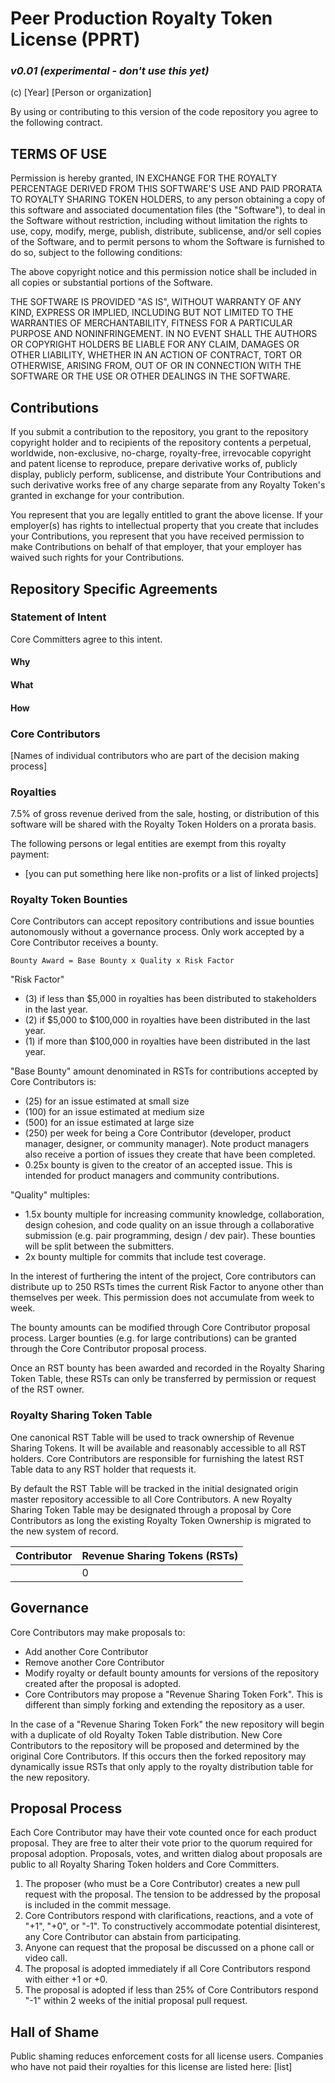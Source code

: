 # Peer Production Royalty Token License (PPRT)
### *v0.01 (experimental - don't use this yet)*

(c) [Year] [Person or organization]

By using or contributing to this version of the code repository you agree to the following contract.

## TERMS OF USE

Permission is hereby granted, IN EXCHANGE FOR THE ROYALTY PERCENTAGE DERIVED FROM THIS SOFTWARE'S USE AND PAID PRORATA TO ROYALTY SHARING TOKEN HOLDERS, to any person obtaining a copy of this software and associated documentation files (the "Software"), to deal in the Software without restriction, including without limitation the rights to use, copy, modify, merge, publish, distribute, sublicense, and/or sell copies of the Software, and to permit persons to whom the Software is furnished to do so, subject to the following conditions:

The above copyright notice and this permission notice shall be included in all copies or substantial portions of the Software.

THE SOFTWARE IS PROVIDED "AS IS", WITHOUT WARRANTY OF ANY KIND, EXPRESS OR IMPLIED, INCLUDING BUT NOT LIMITED TO THE WARRANTIES OF MERCHANTABILITY, FITNESS FOR A PARTICULAR PURPOSE AND NONINFRINGEMENT. IN NO EVENT SHALL THE AUTHORS OR COPYRIGHT HOLDERS BE LIABLE FOR ANY CLAIM, DAMAGES OR OTHER LIABILITY, WHETHER IN AN ACTION OF CONTRACT, TORT OR OTHERWISE, ARISING FROM, OUT OF OR IN CONNECTION WITH THE SOFTWARE OR THE USE OR OTHER DEALINGS IN THE SOFTWARE.

## Contributions

If you submit a contribution to the repository, you grant to the repository copyright holder and to recipients of the repository contents a perpetual, worldwide, non-exclusive, no-charge, royalty-free, irrevocable copyright and patent license to reproduce, prepare derivative works of, publicly display, publicly perform, sublicense, and distribute Your Contributions and such derivative works free of any charge separate from any Royalty Token's granted in exchange for your contribution.

You represent that you are legally entitled to grant the above license. If your employer(s) has rights to intellectual property that you create that includes your Contributions, you represent that you have received permission to make Contributions on behalf of that employer, that your employer has waived such rights for your Contributions.

## Repository Specific Agreements

### Statement of Intent

Core Committers agree to this intent.

#### Why
#### What
#### How

### Core Contributors

[Names of individual contributors who are part of the decision making process]

### Royalties

7.5% of gross revenue derived from the sale, hosting, or distribution of this software will be shared with the Royalty Token Holders on a prorata basis.

The following persons or legal entities are exempt from this royalty payment:
* [you can put something here like non-profits or a list of linked projects]

### Royalty Token Bounties

Core Contributors can accept repository contributions and issue bounties autonomously without a governance process. Only work accepted by a Core Contributor receives a bounty.

```
Bounty Award = Base Bounty x Quality x Risk Factor
```

"Risk Factor"

- (3) if less than $5,000 in royalties has been distributed to stakeholders in the last year.
- (2) if $5,000 to $100,000 in royalties have been distributed in the last year.
- (1) if more than $100,000 in royalties have been distributed in the last year.

"Base Bounty" amount denominated in RSTs for contributions accepted by Core Contributors is:
- (25) for an issue estimated at small size
- (100) for an issue estimated at medium size
- (500) for an issue estimated at large size
- (250) per week for being a Core Contributor (developer, product manager, designer, or community manager). Note product managers also receive a portion of issues they create that have been completed.
- 0.25x bounty is given to the creator of an accepted issue. This is intended for product managers and community contributions.

"Quality" multiples:
- 1.5x bounty multiple for increasing community knowledge, collaboration, design cohesion, and code quality on an issue through a collaborative submission (e.g. pair programming, design / dev pair). These bounties will be split between the submitters.
- 2x bounty multiple for commits that include test coverage.


In the interest of furthering the intent of the project, Core contributors can distribute up to 250 RSTs times the current Risk Factor to anyone other than themselves per week. This permission does not accumulate from week to week.

The bounty amounts can be modified through Core Contributor proposal process. Larger bounties (e.g. for large contributions) can be granted through the Core Contributor proposal process.

Once an RST bounty has been awarded and recorded in the Royalty Sharing Token Table, these RSTs can only be transferred by permission or request of the RST owner.

### Royalty Sharing Token Table

One canonical RST Table will be used to track ownership of Revenue Sharing Tokens. It will be available and reasonably accessible to all RST holders. Core Contributors are responsible for furnishing the latest RST Table data to any RST holder that requests it.

By default the RST Table will be tracked in the initial designated origin master repository accessible to all Core Contributors. A new Royalty Sharing Token Table may be designated through a proposal by Core Contributors as long the existing Royalty Token Ownership is migrated to the new system of record.

| Contributor | Revenue Sharing Tokens (RSTs)    |
| :------------- | :------------- |
|                 | 0       |

## Governance

Core Contributors may make proposals to:
- Add another Core Contributor
- Remove another Core Contributor
- Modify royalty or default bounty amounts for versions of the repository created after the proposal is adopted.
- Core Contributors may propose a "Revenue Sharing Token Fork". This is different than simply forking and extending the repository as a user.

In the case of a "Revenue Sharing Token Fork" the new repository will begin with a duplicate of old Royalty Token Table distribution. New Core Contributors to the repository will be proposed and determined by the original Core Contributors. If this occurs then the forked repository may dynamically issue RSTs that only apply to the royalty distribution table for the new repository.

## Proposal Process

Each Core Contributor may have their vote counted once for each product proposal. They are free to alter their vote prior to the quorum required for proposal adoption. Proposals, votes, and written dialog about proposals are public to all Royalty Sharing Token holders and Core Committers.

1. The proposer (who must be a Core Contributor) creates a new pull request with the proposal. The tension to be addressed by the proposal is included in the commit message.
1. Core Contributors respond with clarifications, reactions, and a vote of "+1", "+0", or "-1". To constructively accommodate potential disinterest, any Core Contributor can abstain from participating.
1. Anyone can request that the proposal be discussed on a phone call or video call.
1. The proposal is adopted immediately if all Core Contributors respond with either +1 or +0.
1. The proposal is adopted if less than 25% of Core Contributors respond "-1" within 2 weeks of the initial proposal pull request.

## Hall of Shame

Public shaming reduces enforcement costs for all license users. Companies who have not paid their royalties for this license are listed here:
[list]
